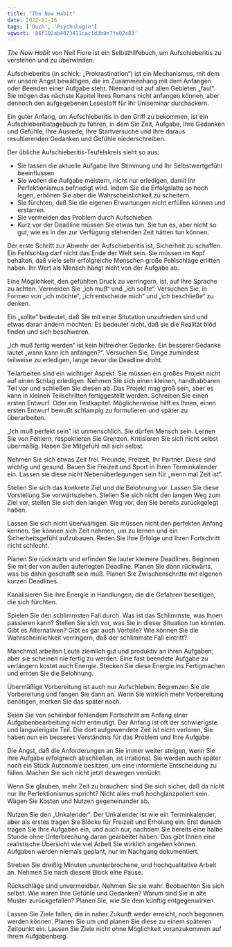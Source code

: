 ```yaml
---
title: "The Now Habit"
date: 2022-01-16
tags: ['Buch', 'Psychologie']
vgwort: '86f102ab4873411cac1d3b0e7fe02e83'
---
```

*The Now Habit* von Neil Fiore ist ein Selbsthilfebuch, um Aufschieberitis zu verstehen und zu überwinden.

Aufschieberitis (in schick: „Prokrastination“) ist ein Mechanismus, mit dem wir unsere Angst bewältigen, die im Zusammenhang mit dem Anfangen oder Beenden einer Aufgabe steht. Niemand ist auf allen Gebieten „faul“. Sie mögen das nächste Kapitel Ihres Romans nicht anfangen können, aber dennoch den aufgegebenen Lesestoff für Ihr Uniseminar durchackern.

Ein guter Anfang, um Aufschieberitis in den Griff zu bekommen, ist ein Aufschieberitistagebuch zu führen, in dem Sie Zeit, Aufgabe, Ihre Gedanken und Gefühle, Ihre Ausrede, Ihre Startversuche und Ihre daraus resultierenden Gedanken und Gefühle niederschreiben.

Der übliche Aufschieberitis-Teufelskreis sieht so aus:

- Sie lassen die aktuelle Aufgabe Ihre Stimmung und Ihr Selbstwertgefühl beeinflussen
- Sie wollen die Aufgabe meistern, nicht nur erledigen, damit Ihr Perfektionismus befriedigt wird. Indem Sie die Erfolgslatte so hoch legen, erhöhen Sie aber die Wahrscheinlichkeit zu scheitern.
- Sie fürchten, daß Sie die eigenen Erwartungen nicht erfüllen können und erstarren.
- Sie vermeiden das Problem durch Aufschieben
- Kurz vor der Deadline müssen Sie etwas tun. Sie tun es, aber nicht so gut, wie es in der zur Verfügung stehenden Zeit hätten tun können.

Der erste Schritt zur Abwehr der Aufschieberitis ist, Sicherheit zu schaffen. Ein Fehlschlag darf nicht das Ende der Welt sein. Sie müssen im Kopf behalten, daß viele sehr erfolgreiche Menschen große Fehlschläge erlitten haben. Ihr Wert als Mensch hängt nicht von der Aufgabe ab.

Eine Möglichkeit, den gefühlten Druck zu verringern, ist, auf Ihre Sprache zu achten. Vermeiden Sie „ich muß“ und „ich sollte“. Versuchen Sie, in Formen von „ich möchte“, „ich entscheide mich“ und „ich beschließe“ zu denken.

Ein „sollte“ bedeutet, daß Sie mit einer Situtation unzufrieden sind und etwas daran ändern möchten. Es bedeutet nicht, daß sie die Realität blöd finden und sich beschweren.

„Ich muß fertig werden“ ist kein hilfreicher Gedanke. Ein besserer Gedanke lautet „wann kann ich anfangen?“. Versuchen Sie, Dinge zumindest teilweise zu erledigen, lange bevor die Deadline droht.

Teilarbeiten sind ein wichtiger Aspekt: Sie müssen ein großes Projekt nicht auf einen Schlag erledigen. Nehmen Sie sich einen kleinen, handhabbaren Teil vor und schließen Sie diesen ab. Das Projekt mag groß sein, aber es kann in kleinen Teilschritten fertiggestellt werden. Schreiben Sie einen ersten Entwurf. Oder ein Testkapitel. Möglicherweise hilft es Ihnen, einen ersten Entwurf bewußt schlampig zu formulieren und später zu überarbeiten.

„Ich muß perfekt sein“ ist unmenschlich. Sie dürfen Mensch sein. Lernen Sie von Fehlern, respektieren Sie Grenzen. Kritisieren Sie sich nicht selbst übermäßig. Haben Sie Mitgefühl mit sich selbst.

Nehmen Sie sich etwas Zeit frei. Freunde, Freizeit, Ihr Partner. Diese sind wichtig und gesund. Bauen Sie Freizeit und Sport in Ihren Terminkalender ein. Lassen sie diese nicht Nebenüberlegungen sein für „wenn mal Zeit ist“.

Stellen Sie sich das konkrete Ziel und die Belohnung vor. Lassen Sie diese Vorstellung Sie vorwärtsziehen. Stellen Sie sich nicht den langen Weg zum Ziel vor, stellen Sie sich den langen Weg vor, den Sie bereits zurückgelegt haben.

Lassen Sie sich nicht überwältigen. Sie müssen nicht den perfekten Anfang kennen. Sie können sich Zeit nehmen, um zu lernen und ein Sicherheitsgefühl aufzubauen. Reden Sie Ihre Erfolge und Ihren Fortschritt nicht schlecht.

Planen Sie rückwärts und erfinden Sie lauter kleinere Deadlines. Beginnen Sie mit der von außen auferlegten Deadline. Planen Sie dann rückwärts, was bis dahin geschafft sein muß. Planen Sie Zwischenschritte mit eigenen kurzen Deadlines.

Kanalisieren Sie ihre Energie in Handlungen, die die Gefahren beseitigen, die sich fürchten.

Spielen Sie den schlimmsten Fall durch. Was ist das Schlimmste, was Ihnen passieren kann? Stellen Sie sich vor, was Sie in dieser Situation tun könnten. Gibt es Alternativen? Gibt es gar auch Vorteile? Wie können Sie die Wahrscheinlichkeit verringern, daß der schlimmste Fall eintritt?

Manchmal arbeiten Leute ziemlich gut und produktiv an ihren Aufgaben, aber sie scheinen nie fertig zu werden. Eine fast beendete Aufgabe zu verlängern kostet auch Energie. Stecken Sie diese Energie ins Fertigmachen und ernten Sie die Belohnung.

Übermäßige Vorbereitung ist auch nur Aufschieben. Begrenzen Sie die Vorbereitung und fangen Sie dann an. Wenn Sie wirklich mehr Vorbereitung benötigen, merken Sie das später noch.

Seien Sie von scheinbar fehlendem Fortschritt am Anfang einer Aufgabenbearbeitung nicht entmutigt. Der Anfang ist oft der schwierigste und langwierigste Teil. Die dort aufgewendete Zeit ist nicht verloren, Sie haben nun ein besseres Verständnis für das Problem und Ihre Aufgabe.

Die Angst, daß die Anforderungen an Sie immer weiter steigen, wenn Sie ihre Aufgabe erfolgreich abschließen, ist irrational. Sie werden auch später noch ein Stück Autonomie besitzen, um eine informierte Entscheidung zu fällen. Machen Sie sich nicht jetzt deswegen verrückt.

Wenn Sie glauben, mehr Zeit zu brauchen: sind Sie sich sicher, daß da nicht nur Ihr Perfektionismus spricht? Nicht alles muß hochglanzpoliert sein. Wägen Sie Kosten und Nutzen gegeneinander ab.

Nutzen Sie den „Unkalender“. Der Unkalender ist wie ein Terminkalender, aber als erstes tragen Sie Blöcke für Freizeit und Erholung ein. Erst danach tragen Sie Ihre Aufgaben ein, und auch nur, nachdem Sie bereits eine halbe Stunde ohne Unterbrechung daran gearbeitet haben. Das gibt Ihnen eine realistische Übersicht wie viel Arbeit Sie wirklich angehen können. Aufgaben werden niemals geplant, nur im Nachgang dokumentiert.

Streben Sie dreißig Minuten ununterbrochene, und hochqualitative Arbeit an. Nehmen Sie nach diesem Block eine Pause.

Rückschläge sind unvermeidbar. Nehmen Sie sie wahr. Beobachten Sie sich selbst. Wie waren Ihre Gefühle und Gedanken? Warum sind Sie in alte Muster zurückgefallen? Planen Sie, wie Sie dem künftig entgegenwirken.

Lassen Sie Ziele fallen, die in naher Zukunft weder erreicht, noch begonnen werden können. Planen Sie um und planen Sie diese zu einem späteren Zeitpunkt ein. Lassen Sie Ziele nicht ohne Möglichkeit voranzukommen auf Ihrem Aufgabenberg.